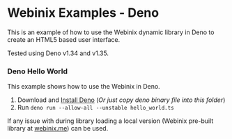 # Webinix Examples - Deno

This is an example of how to use the Webinix dynamic library in Deno to create an
HTML5 based user interface.

Tested using Deno v1.34 and v1.35.

### Deno Hello World

This example shows how to use the Webinix in Deno.

1. Download and [Install Deno](https://github.com/denoland/deno/releases) (_Or
   just copy deno binary file into this folder_)
2. Run `deno run --allow-all --unstable hello_world.ts`

If any issue with during library loading a local version (Webinix pre-built
library at [webinix.me](https://webinix.me/)) can be used.
